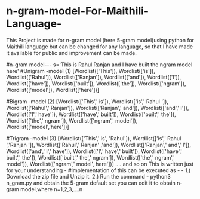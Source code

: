 # n-gram-model-For-Maithili-Language-
This Project is made for n-gram model (here 5-gram model)using python for Maithili language but can be changed for any language, so that I have
made it available for public and improvement can be made.

#n-gram model---
s='This is Rahul Ranjan and I have built the ngram model here'
#Unigram -model (1)
[Wordlist(['This']),
 Wordlist(['is']),
 Wordlist(['Rahul']),
 Wordlist(['Ranjan']),
 Wordlist(['and']),
 Wordlist(['I']),
 Wordlist(['have']),
 Wordlist(['built']),
 Wordlist(['the']),
 Wordlist(['ngram']),
 Wordlist(['model']),
 Wordlist(['here'])]
 
#Bigram -model (2)
[Wordlist(['This',' is']),
 Wordlist(['is',' Rahul ']),
 Wordlist(['Rahul',' Ranjan']),
 Wordlist(['Ranjan',' and']),
 Wordlist(['and',' I']),
 Wordlist(['I',' have']),
 Wordlist(['have',' built']),
 Wordlist(['built',' the']),
 Wordlist(['the',' ngram']),
 Wordlist(['ngram',' model']),
 Wordlist(['model','here'])]
 
#Trigram -model (3) 
 [Wordlist(['This',' is', 'Rahul']),
 Wordlist(['is',' Rahul ','Ranjan ']),
 Wordlist(['Rahul',' Ranjan' ,'and']),
 Wordlist(['Ranjan',' and',' I']),
 Wordlist(['and',' I',' have']),
 Wordlist(['I',' have',' built']),
 Wordlist(['have',' built',' the']),
 Wordlist(['built',' the',' ngram']),
 Wordlist(['the',' ngram',' model']),
 Wordlist(['ngram',' model', here'])]
 .... and so on
 This is written just for your understanding - 
 #Implementation of this can be executed as - -
 1.) Download the zip file and Unzip it.
 2.) Run the command - python3 n_gram.py and obtain the 5-gram default set
     you can edit it to obtain n-gram model,where n=1,2,3,....n 
 
 
 

